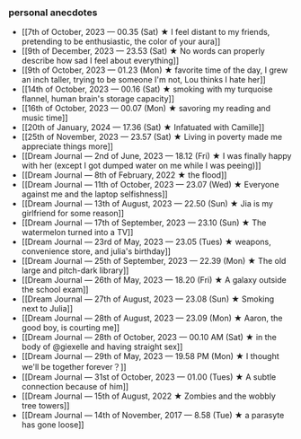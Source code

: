 ### personal anecdotes
- [[7th of October, 2023 — 00.35 (Sat) ★ I feel distant to my friends, pretending to be enthusiastic, the color of your aura]]
- [[9th of December, 2023 — 23.53 (Sat) ★ No words can properly describe how sad I feel about everything]]
- [[9th of October, 2023 — 01.23 (Mon) ★ favorite time of the day, I grew an inch taller, trying to be someone I'm not, Lou thinks I hate her]]
- [[14th of October, 2023 — 00.16 (Sat) ★ smoking with my turquoise flannel, human brain's storage capacity]]
- [[16th of October, 2023 — 00.07 (Mon) ★ savoring my reading and music time]]
- [[20th of January, 2024 — 17.36 (Sat) ★ Infatuated with Camille]]
- [[25th of November, 2023 — 23.57 (Sat) ★ Living in poverty made me appreciate things more]]
- [[Dream Journal — 2nd of June, 2023 — 18.12  (Fri) ★ I was finally happy with her (except I got dumped water on me while I was peeing)]]
- [[Dream Journal — 8th of February, 2022 ★ the flood]]
- [[Dream Journal — 11th of October, 2023 — 23.07 (Wed) ★ Everyone against me and the laptop selfishness]]
- [[Dream Journal — 13th of August, 2023 — 22.50 (Sun) ★ Jia is my girlfriend for some reason]]
- [[Dream Journal — 17th of September, 2023 — 23.10 (Sun) ★ The watermelon turned into a TV]]
- [[Dream Journal — 23rd of May, 2023 — 23.05 (Tues) ★ weapons, convenience store, and julia's birthday]]
- [[Dream Journal — 25th of September, 2023 — 22.39 (Mon) ★ The old large and pitch-dark library]]
- [[Dream Journal — 26th of May, 2023 — 18.20 (Fri) ★  A galaxy outside the school exam]]
- [[Dream Journal — 27th of August, 2023 — 23.08 (Sun) ★ Smoking next to Julia]]
- [[Dream Journal — 28th of August, 2023 — 23.09 (Mon) ★ Aaron, the good boy, is courting me]]
- [[Dream Journal — 28th of October, 2023 — 00.10 AM (Sat) ★ in the body of @giexelle and having straight sex]]
- [[Dream Journal — 29th of May, 2023 — 19.58 PM (Mon) ★ I thought we'll be together forever？]]
- [[Dream Journal — 31st of October, 2023 — 01.00 (Tues) ★ A subtle connection because of him]]
- [[Dream Journal — 15th of August, 2022 ★ Zombies and the wobbly tree towers]] 
- [[Dream Journal — 14th of November, 2017 — 8.58 (Tue) ★ a parasyte has gone loose]]